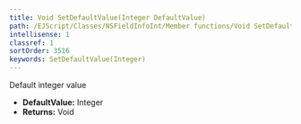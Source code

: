 ```yaml
---
title: Void SetDefaultValue(Integer DefaultValue)
path: /EJScript/Classes/NSFieldInfoInt/Member functions/Void SetDefaultValue(Integer p_0)
intellisense: 1
classref: 1
sortOrder: 3516
keywords: SetDefaultValue(Integer)
---
```



Default integer value



* **DefaultValue:** Integer
* **Returns:** Void


